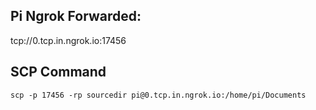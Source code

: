 ## Pi Ngrok Forwarded:
tcp://0.tcp.in.ngrok.io:17456

## SCP Command
```scp -p 17456 -rp sourcedir pi@0.tcp.in.ngrok.io:/home/pi/Documents```

